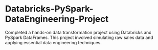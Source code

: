 # Databricks-PySpark-DataEngineering-Project
Completed a hands-on data transformation project using Databricks and PySpark DataFrames. This project involved simulating raw sales data and applying essential data engineering techniques.
